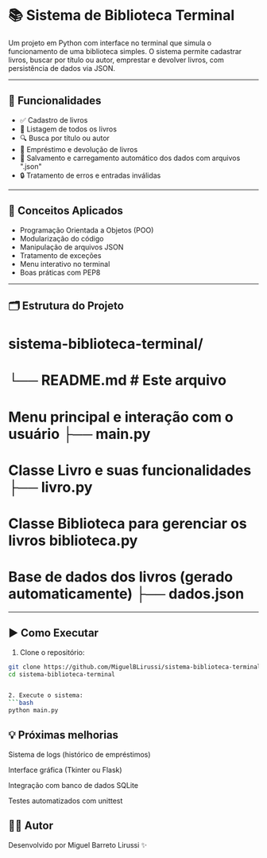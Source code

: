 # 📚 Sistema de Biblioteca Terminal

Um projeto em Python com interface no terminal que simula o funcionamento de uma biblioteca simples. O sistema permite cadastrar livros, buscar por título ou autor, emprestar e devolver livros, com persistência de dados via JSON.

---

## 🚀 Funcionalidades

- ✅ Cadastro de livros  
- 📖 Listagem de todos os livros  
- 🔍 Busca por título ou autor  
- 🔁 Empréstimo e devolução de livros  
- 💾 Salvamento e carregamento automático dos dados com arquivos ".json"  
- 🔒 Tratamento de erros e entradas inválidas  

---

## 🧠 Conceitos Aplicados

- Programação Orientada a Objetos (POO)  
- Modularização do código  
- Manipulação de arquivos JSON  
- Tratamento de exceções  
- Menu interativo no terminal  
- Boas práticas com PEP8  

---

## 🗂 Estrutura do Projeto

# sistema-biblioteca-terminal/
# └── README.md # Este arquivo
# Menu principal e interação com o usuário ├── main.py 
# Classe Livro e suas funcionalidades ├── livro.py
# Classe Biblioteca para gerenciar os livros biblioteca.py 
# Base de dados dos livros (gerado automaticamente) ├── dados.json


---

## ▶️ Como Executar

1. Clone o repositório:

```bash
git clone https://github.com/MiguelBLirussi/sistema-biblioteca-terminal.git
cd sistema-biblioteca-terminal


2. Execute o sistema:
```bash
python main.py
```


## 💡 Próximas melhorias

Sistema de logs (histórico de empréstimos)

Interface gráfica (Tkinter ou Flask)

Integração com banco de dados SQLite

Testes automatizados com unittest

## 🧑‍💻 Autor
Desenvolvido por Miguel Barreto Lirussi ✨
